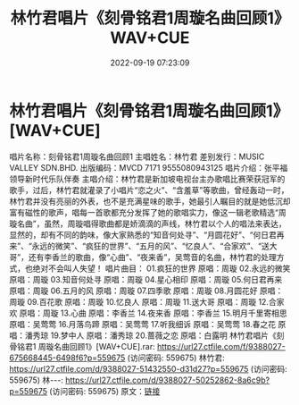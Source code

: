 ﻿---
title: 林竹君唱片《刻骨铭君1周璇名曲回顾1》WAV+CUE
date: 2022-09-19 07:23:09
categories: WAV车载音乐、镜像
tags: 华语中文
---
# 林竹君唱片《刻骨铭君1周璇名曲回顾1》[WAV+CUE]

唱片名称：刻骨铭君1周璇名曲回顾1
主唱姓名：林竹君
差别发行：MUSIC VALLEY SDN.BHD.
出版编码：MVCD 7171 9555080943125
唱片介绍：张平福领导新时代乐队伴奏
主唱介绍：林竹君是新加坡电视台主办歌唱比赛荣获冠军的歌手，过后，林竹君就灌录了小唱片“恋之火”、“含羞草”等歌曲，曾经轰动一时，林竹君并没有亮丽的外表，也不是充满星味的歌手，她最引人瞩目的就是她低沉却富有磁性的歌声，唱每一首歌都充分发挥了她的歌唱实力，像这一辑老歌精选“周璇名曲”，虽然，周璇唱得歌曲都是娇滴滴的声线，林竹君以个人的唱法来表达，显然的，却有不同的韵味，像大家熟悉的“知音何处寻”、“月圆花好”、“何日君再来”、“永远的微笑”、“疯狂的世界”、“五月的风”、“忆良人”、“合家欢”、“送大哥”，还有李香兰的歌曲，像“心曲”、“夜来香”，吴莺音的名曲，林竹君的处理方式，也绝对不会叫人失望！
唱片曲目：
01.疯狂的世界 原唱：周璇
02.永远的微笑 原唱：周璇
03.知音何处寻 原唱：周璇
04.星心相印 原唱：周璇
05.何日君再来 原唱：周璇
06.五月的风 原唱：周璇
07.四季歌 原唱：周璇
08.月圆花好 原唱：周璇
09.百花歌 原唱：周璇
10.忆良人 原唱：周璇
11.送大哥 原唱：周璇
12.合家欢 原唱：周璇
13.心曲 原唱：李香兰
14.夜来香 原唱：李香兰
15.明月千里寄相思 原唱：吴莺莺
16.月落鸟蹄 原唱：吴莺莺
17.听我细诉 原唱：吴莺莺
18.春之花 原唱：潘秀琼
19.梦中人 原唱：潘秀琼
20.蔷薇之恋 原唱：白露明
林竹君唱片《刻骨铭君1 周璇名曲回顾1》[WAV+CUE].rar:
https://url27.ctfile.com/f/9388027-675668445-6498f6?p=559675
(访问密码: 559675)
林竹君: https://url27.ctfile.com/d/9388027-51432550-d31d27?p=559675
(访问密码: 559675)
林---: https://url27.ctfile.com/d/9388027-50252862-8a6c9b?p=559675
(访问密码: 559675)
原文：[链接](https://blog.sina.com.cn/s/blog_1647c7e7601030zhk.html)